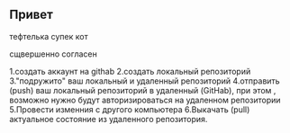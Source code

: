 ##  Привет

тефтелька супек кот

сщвершенно согласен

1.создать аккаунт на githab
2.создать локальный репозиторий
3."подружито" ваш локальный и удаленный репозиторий
4.отправить (push) ваш локальный репозиторий в удаленный (GitHab), при этом , возможно нужно будут авторизироваться на удаленном репозитории
5.Провести изменния с другого компьютера
6.Выкачать (pull) актуальное состояние из удаленного репозитория. 